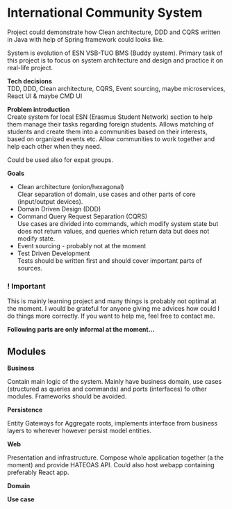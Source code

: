 # International Community System


Project could demonstrate how Clean architecture, DDD and CQRS written in Java with 
help of Spring framework could looks like.

System is evolution of ESN VSB-TUO BMS (Buddy system). Primary task of this project 
is to focus on system architecture and design and practice it on real-life 
project.

**Tech decisions** \
TDD, DDD, Clean architecture, CQRS, Event sourcing, maybe microservices, React UI & maybe CMD UI


**Problem introduction** \
Create system for local ESN (Erasmus Student Network) section to help them manage their 
tasks regarding foreign students. Allows matching of students and create them into 
a communities based on their interests, based on organized events etc. Allow communities to work together and help each other when they need.

Could be used also for expat groups.


**Goals**
- Clean architecture (onion/hexagonal)\
Clear separation of domain, use cases and other parts of core (input/output devices).
- Domain Driven Design (DDD)
- Command Query Request Separation (CQRS)\
Use cases are divided into commands, which modify system state but does not return 
values, and queries which return data but does not modify state.
- Event sourcing - probably not at the moment
- Test Driven Development\
Tests should be written first and should cover important parts of sources.

### ! Important
This is mainly learning project and many things is probably not optimal at the moment.
 I would be grateful for anyone giving me advices how could I do things more correctly.
 If you want to help me, feel free to contact me.


**Following parts are only informal at the moment...**

Modules
-

**Business**

Contain main logic of the system. Mainly have business domain, use cases (structured 
as queries and commands) and ports (interfaces) fo other modules. Frameworks should 
be avoided.

**Persistence**

Entity Gateways for Aggregate roots, implements interface from business layers to 
wherever however persist model entities.

**Web**

Presentation and infrastructure. Compose whole application together (a the moment) and 
provide HATEOAS API. Could also host webapp containing preferably React app.


**Domain**


**Use case**


